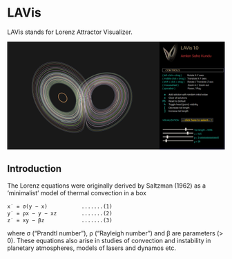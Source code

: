 # LAVis
LAVis stands for Lorenz Attractor Visualizer.

![Screenshot of LAVis](https://github.com/yoursamlan/lavis/blob/master/screenshots/screenshot1.PNG?raw=true)

## Introduction
The Lorenz equations were originally derived
by Saltzman (1962) as a ‘minimalist’ model
of thermal convection in a box
```
x˙ = σ(y − x)           .......(1)
y˙ = ρx − y − xz        .......(2)
z˙ = xy − βz            .......(3)
```
where σ (“Prandtl number”), ρ (“Rayleigh
number”) and β are parameters (> 0). These
equations also arise in studies of convection
and instability in planetary atmospheres, models of lasers and dynamos etc.
